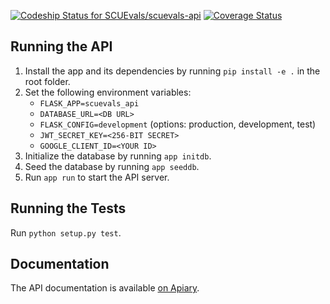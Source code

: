 [![Codeship Status for SCUEvals/scuevals-api](https://img.shields.io/codeship/79c54590-9792-0135-c174-3eb644f498b4/master.svg)](https://app.codeship.com/projects/251868) 
[![Coverage Status](https://img.shields.io/coveralls/github/SCUEvals/scuevals-api/master.svg)](https://coveralls.io/github/SCUEvals/scuevals-api?branch=master)

## Running the API
1. Install the app and its dependencies by running `pip install -e .` in the root folder.
1. Set the following environment variables:
   * `FLASK_APP=scuevals_api`
   * `DATABASE_URL=<DB URL>`
   * `FLASK_CONFIG=development`  (options: production, development, test)
   * `JWT_SECRET_KEY=<256-BIT SECRET>`
   * `GOOGLE_CLIENT_ID=<YOUR ID>`
1. Initialize the database by running `app initdb`.
1. Seed the database by running `app seeddb`.
1. Run `app run` to start the API server.

## Running the Tests
Run `python setup.py test`.

## Documentation
The API documentation is available [on Apiary](https://scuevals.docs.apiary.io/).